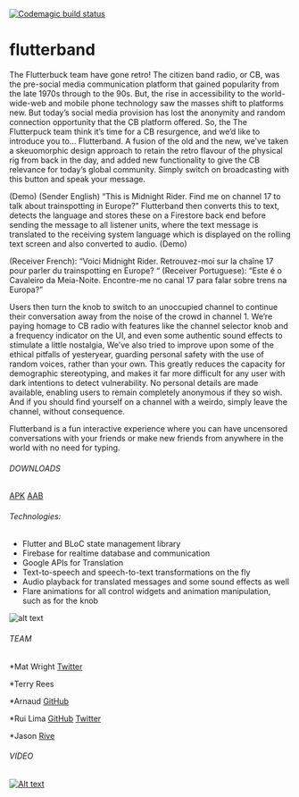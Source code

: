 [![Codemagic build status](https://api.codemagic.io/apps/5ef7d9cb7901d81e0cfcf8e5/5ef7d9cb7901d81e0cfcf8e4/status_badge.svg)](https://codemagic.io/apps/5ef7d9cb7901d81e0cfcf8e5/5ef7d9cb7901d81e0cfcf8e4/latest_build)

# flutterband

The Flutterbuck team have gone retro!
The citizen band radio, or CB, was the pre-social media communication platform that gained popularity from the late 1970s through to the 90s.  But, the rise in accessibility to the world-wide-web and mobile phone technology saw the masses shift to platforms new.
But today’s social media provision has lost the anonymity and random connection opportunity that the CB platform offered.  So, the The Flutterpuck team think it’s time for a CB resurgence, and we’d like to introduce you to… Flutterband.
A fusion of the old and the new, we’ve taken a skeuomorphic design approach to retain the retro flavour of the physical rig from back in the day, and added new functionality to give the CB relevance for today’s global community.
Simply switch on broadcasting with this button and speak your message.


(Demo)
(Sender English) “This is Midnight Rider. Find me on channel 17 to talk about trainspotting in Europe?”
Flutterband then converts this to text, detects the language and stores these on a Firestore back end before sending the message to all listener units, where the text message is translated to the receiving system language which is displayed on the rolling text screen and also converted to audio.
(Demo)


(Receiver French):  “Voici Midnight Rider. Retrouvez-moi sur la chaîne 17 pour parler du trainspotting en Europe? “
(Receiver Portuguese):  “Este é o Cavaleiro da Meia-Noite. Encontre-me no canal 17 para falar sobre trens na Europa?”


Users then turn the knob to switch to an unoccupied channel to continue their conversation away from the noise of the crowd in channel 1.
We’re paying homage to CB radio with features like the channel selector knob and a frequency indicator on the UI, and even some authentic sound effects to stimulate a little nostalgia,
We’ve also tried to improve upon some of the ethical pitfalls of yesteryear, guarding personal safety with the use of random voices, rather than your own.  This greatly reduces the capacity for demographic stereotyping, and makes it far more difficult for any user with dark intentions to detect vulnerability.  No personal details are made available, enabling users to remain completely anonymous if they so wish.  And if you should find yourself on a channel with a weirdo, simply leave the channel, without consequence.

Flutterband is a fun interactive experience where you can have uncensored conversations with your friends or make new friends from anywhere in the world with no need for typing. 

###### DOWNLOADS
[APK](https://api.codemagic.io/artifacts/31c50b23-ddce-4866-a2e2-d2b3011d53b1/e2287dcf-d1cc-45b8-bcaf-f8aace7aef45/app-debug-universal.apk)
[AAB](https://api.codemagic.io/artifacts/88c393ae-60d5-463f-8efc-515634a61673/f1979949-ce65-4566-a78a-d5bfb6cc91b2/app-debug.aab)


###### Technologies:
- Flutter and BLoC state management library
- Firebase for realtime database and communication
- Google APIs for Translation
- Text-to-speech and speech-to-text transformations on the fly
- Audio playback for translated messages and some sound effects as well
- Flare animations for all control widgets and animation manipulation, such as for the knob

![alt text](https://i.imgur.com/QiuOK2J.gif)

###### TEAM

*Mat Wright [Twitter](https://twitter.com/_MatWright)

*Terry Rees

*Arnaud [GitHub](https://github.com/arnaud-soulie/)

*Rui Lima [GitHub](https://github.com/rapzo) [Twitter](https://twitter.com/rapzo)

*Jason [Rive](https://rive.app/a/SquidLiquid/files/recent/all)

###### VIDEO

[![Alt text](https://img.youtube.com/vi/BG5URpaySxc/0.jpg)](https://www.youtube.com/watch?v=GAk9beyNCW4)


